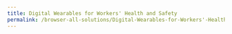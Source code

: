 ```yaml
---
title: Digital Wearables for Workers' Health and Safety
permalink: /browser-all-solutions/Digital-Wearables-for-Workers'-Health-and-Safety
---
```


